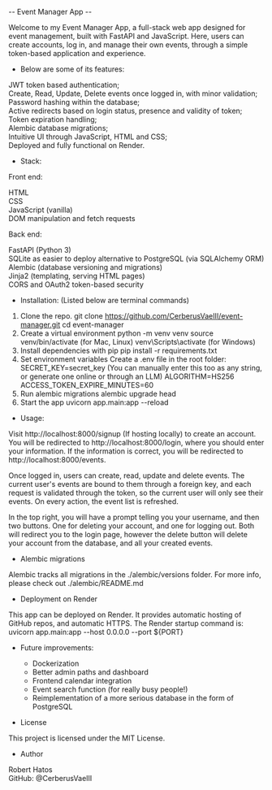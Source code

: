 -- Event Manager App -- 

Welcome to my Event Manager App, a full-stack web app designed for event management, built with FastAPI and JavaScript. Here, users can create accounts, log in, and manage their own events, through a simple token-based application and experience.

 - Below are some of its features:

JWT token based authentication;  
Create, Read, Update, Delete events once logged in, with minor validation;   
Password hashing within the database;  
Active redirects based on login status, presence and validity of token;  
Token expiration handling;  
Alembic database migrations;  
Intuitive UI through JavaScript, HTML and CSS;  
Deployed and fully functional on Render.  

 - Stack:

Front end:  
  
  HTML  
  CSS  
  JavaScript (vanilla)  
  DOM manipulation and fetch requests  

Back end:  
  
  FastAPI (Python 3)  
  SQLite as easier to deploy alternative to PostgreSQL (via SQLAlchemy ORM)  
  Alembic (database versioning and migrations)  
  Jinja2 (templating, serving HTML pages)  
  CORS and OAuth2 token-based security  

 - Installation: (Listed below are terminal commands)

 1. Clone the repo. 
    git clone https://github.com/CerberusVaeIII/event-manager.git
    cd event-manager
 2. Create a virtual environment
    python -m venv venv
    source venv/bin/activate  (for Mac, Linux)
    venv\Scripts\activate     (for Windows)
 3. Install dependencies with pip
    pip install -r requirements.txt
 4. Set environment variables
    Create a .env file in the root folder:
    SECRET_KEY=secret_key (You can manually enter this too as any string, or generate one online or through an LLM)
    ALGORITHM=HS256
    ACCESS_TOKEN_EXPIRE_MINUTES=60
 5. Run alembic migrations
    alembic upgrade head
 6. Start the app
    uvicorn app.main:app --reload

 - Usage: 

Visit http://localhost:8000/signup (If hosting locally) to create an account.
You will be redirected to http://localhost:8000/login, where you should enter your information. If the information is correct,
you will be redirected to http://localhost:8000/events.

Once logged in, users can create, read, update and delete events. The current user's events are bound to them through a foreign key, and each request is validated through the token, so the current user will only see their events. On every action, the event list is refreshed. 

In the top right, you will have a prompt telling you your username, and then two buttons. One for deleting your account, and one for logging out. Both will redirect you to the login page, however the delete button will delete your account from the database, and all your created events.

 - Alembic migrations

Alembic tracks all migrations in the ./alembic/versions folder. For more info, please check out ./alembic/README.md

 - Deployment on Render

This app can be deployed on Render. It provides automatic hosting of GitHub repos, and automatic HTTPS. The Render startup command is:
uvicorn app.main:app --host 0.0.0.0 --port ${PORT}

 - Future improvements:

    - Dockerization
    - Better admin paths and dashboard
    - Frontend calendar integration
    - Event search function (for really busy people!)
    - Reimplementation of a more serious database in the form of PostgreSQL

 - License

This project is licensed under the MIT License.

 - Author

Robert Hatos  
GitHub: @CerberusVaeIII
